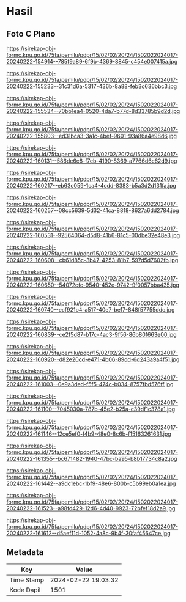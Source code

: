 # Hasil

## Foto C Plano

https://sirekap-obj-formc.kpu.go.id/75fa/pemilu/pdpr/15/02/02/20/24/1502022024017-20240222-154914--785f9a89-6f9b-4369-8845-c454e007415a.jpg

https://sirekap-obj-formc.kpu.go.id/75fa/pemilu/pdpr/15/02/02/20/24/1502022024017-20240222-155233--31c31d6a-5317-436b-8a88-feb3c636bbc3.jpg

https://sirekap-obj-formc.kpu.go.id/75fa/pemilu/pdpr/15/02/02/20/24/1502022024017-20240222-155534--70bb1ea4-0520-4da7-b77d-8d33785b9d2d.jpg

https://sirekap-obj-formc.kpu.go.id/75fa/pemilu/pdpr/15/02/02/20/24/1502022024017-20240222-155803--ed31bca3-3a1c-4bef-9601-93a86a4e98d6.jpg

https://sirekap-obj-formc.kpu.go.id/75fa/pemilu/pdpr/15/02/02/20/24/1502022024017-20240222-160131--586de6c8-f7eb-4190-8369-a7766d6c62d9.jpg

https://sirekap-obj-formc.kpu.go.id/75fa/pemilu/pdpr/15/02/02/20/24/1502022024017-20240222-160217--eb63c059-1ca4-4cdd-8383-b5a3d2d131fa.jpg

https://sirekap-obj-formc.kpu.go.id/75fa/pemilu/pdpr/15/02/02/20/24/1502022024017-20240222-160257--08cc5639-5d32-41ca-8818-8627a6dd2784.jpg

https://sirekap-obj-formc.kpu.go.id/75fa/pemilu/pdpr/15/02/02/20/24/1502022024017-20240222-160531--92564064-d5d8-41b6-81c5-00dbe32e48e3.jpg

https://sirekap-obj-formc.kpu.go.id/75fa/pemilu/pdpr/15/02/02/20/24/1502022024017-20240222-160608--cb61d85c-3b47-4253-81b7-597d5d7602fb.jpg

https://sirekap-obj-formc.kpu.go.id/75fa/pemilu/pdpr/15/02/02/20/24/1502022024017-20240222-160650--54072cfc-9540-452e-9742-9f0057bba435.jpg

https://sirekap-obj-formc.kpu.go.id/75fa/pemilu/pdpr/15/02/02/20/24/1502022024017-20240222-160740--ecf921b4-a517-40e7-be17-848f57755ddc.jpg

https://sirekap-obj-formc.kpu.go.id/75fa/pemilu/pdpr/15/02/02/20/24/1502022024017-20240222-160839--ce2f5d87-b17c-4ac3-9f56-86b80f663e00.jpg

https://sirekap-obj-formc.kpu.go.id/75fa/pemilu/pdpr/15/02/02/20/24/1502022024017-20240222-160920--d82e20cd-e471-4b06-89dd-6d243a9a4f51.jpg

https://sirekap-obj-formc.kpu.go.id/75fa/pemilu/pdpr/15/02/02/20/24/1502022024017-20240222-161003--0e9a3ded-f5f5-474c-b034-8757fbd576ff.jpg

https://sirekap-obj-formc.kpu.go.id/75fa/pemilu/pdpr/15/02/02/20/24/1502022024017-20240222-161100--7045030a-787b-45e2-b25a-c39df1c378a1.jpg

https://sirekap-obj-formc.kpu.go.id/75fa/pemilu/pdpr/15/02/02/20/24/1502022024017-20240222-161146--12ce5ef0-f4b9-48e0-8c6b-f15163261631.jpg

https://sirekap-obj-formc.kpu.go.id/75fa/pemilu/pdpr/15/02/02/20/24/1502022024017-20240222-161355--bc671482-1940-47bc-ba95-b8b17734c8a2.jpg

https://sirekap-obj-formc.kpu.go.id/75fa/pemilu/pdpr/15/02/02/20/24/1502022024017-20240222-161442--a9dc1ebc-1bf9-48e6-800b-c5b99eb0a1ea.jpg

https://sirekap-obj-formc.kpu.go.id/75fa/pemilu/pdpr/15/02/02/20/24/1502022024017-20240222-161523--a98fd429-12d6-4d40-9923-72bfef18d2a9.jpg

https://sirekap-obj-formc.kpu.go.id/75fa/pemilu/pdpr/15/02/02/20/24/1502022024017-20240222-161612--d5aef11d-1052-4a8c-9b4f-30faf45647ce.jpg


## Metadata

| Key        | Value               |
| ---------- | ------------------- |
| Time Stamp | 2024-02-22 19:03:32 |
| Kode Dapil | 1501                |



